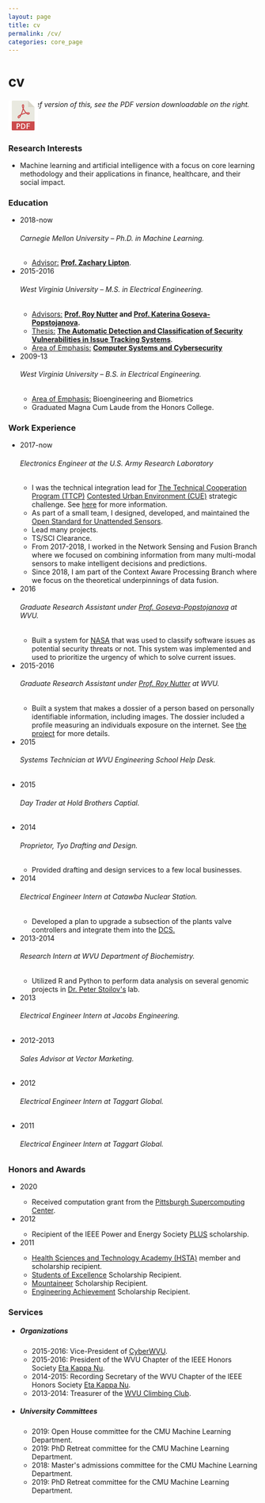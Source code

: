 ```yaml
---
layout: page
title: cv
permalink: /cv/
categories: core_page
---
```


<h1>cv</h1>
<h6>For a brief version of this, see the PDF version downloadable on the right.</h6>

<!-- Place PDF download link at the top right. -->
<div class="row" style="margin-top: -3.5em;">
	<a class="ml-auto mr-2" href="/assets/pdf/vitae.pdf" target="_blank">
	  <img height="60px" src="/assets/img/pdf_icon.svg" />
	</a>
</div>


<div class="cv">
	<div class="card mt-3 p-3">
	  <h3 class="card-title">Research Interests</h3>
	    <div>
				<ul class="card-text font-weight-light list-group list-group-flush">
					<li class="list-group-item">Machine learning and artificial intelligence with a focus on core learning methodology and their applications in finance, healthcare, and their social impact.</li>
				</ul>
			</div>
		</div>
		<div class="card mt-3 p-3">
			<h3 class="card-title">Education</h3>
			<div>
				<ul class="card-text font-weight-light list-group list-group-flush">
					<li class="list-group-item">
						<div class="row">
								<div class="col-xs-2 cl-sm-2 col-md-auto text-left" style="width: 75px;">
									<span class="badge font-weight-bold danger-color-dark text-uppercase align-middle" style="width: 75px;">
										2018-now
									</span>
								</div>
							<div class="col-xs-10 cl-sm-10 col-md mt-2 mt-md-0">
								<h6 class="title font-weight-bold ml-1 ml-md-4">Carnegie Mellon University – Ph.D. in Machine Learning.</h6>
								<ul class="items">
									<li>
										<span class="item"><u>Advisor:</u> <a href="http://zacklipton.com/" target="_blank"><b>Prof. Zachary Lipton</b></a>.</span>
									</li>
									<!-- <li>
										<span class="item-title">I do research on topics related to <b>self-reflection in machine learning</b>:</span>
										<ul class="subitems">
											<li><span class="subitem">I have developed multiple methods for using unlabeled data to estimate the accuracies of several different classifiers performing the same task, that I have presented at Uncertainty in Artificial Intelligence (<b>UAI</b>) in 2014, International Conference in Machine Learning (<b>ICML</b>) in 2016, and at Neural Information Processing Systems (<b>NIPS</b>) in 2017.</span></li>
											<li><span class="subitem">I have developed a method for performing <b>low-resource and zero-shot multilingual machine translation</b>.</span></li>
											<li><span class="subitem">I am developing a self-reflection mechanism for machine learning systems and I am applying it in NELL.</span></li>
											<li><span class="subitem">I am working on a new framework for learning where agreement among multiple agents is the objective.</span></li>
										</ul>
									</li> -->
								</ul>
							</div>
						</div>
					</li>
					<li class="list-group-item">
						<div class="row">
								<div class="col-xs-2 cl-sm-2 col-md-auto text-left" style="width: 75px;">
									<span class="badge font-weight-bold danger-color-dark text-uppercase align-middle" style="width: 75px;">
										2015-2016
									</span>
								</div>
							<div class="col-xs-10 cl-sm-10 col-md mt-2 mt-md-0">
								<h6 class="title font-weight-bold ml-1 ml-md-4">West Virginia University – M.S. in Electrical Engineering.</h6>
									<ul class="items">
										<li>
											<span class="item"><u>Advisors:</u> <b><a href="https://www.statler.wvu.edu/faculty-staff/faculty/roy-nutter" target="_blank">Prof. Roy Nutter</a> and <a href="http://community.wvu.edu/~kagoseva/" target="_blank">Prof. Katerina Goseva-Popstojanova</a>.</b></span>
										</li>
										<li>
											<span class="item"><u>Thesis:</u> <b><a href="/assets/pdf/MS/MSThesis.pdf">The Automatic Detection and Classification of Security Vulnerabilities in Issue Tracking Systems</a></b>.</span>
										</li>
										<li>
											<span class="item"><u>Area of Emphasis:</u> <b><a href="http://catalog.wvu.edu/graduate/collegeofengineeringandmineralresources/thelanedepartmentofcomputerscienceandelectricalengineering/ee/#masterstext">Computer Systems and Cybersecurity</a></b></span>
										</li>
									</ul></div>
						</div>
					</li>
					<li class="list-group-item">
						<div class="row">
							<div class="col-xs-2 cl-sm-2 col-md-auto text-left" style="width: 75px;">
								<span class="badge font-weight-bold danger-color-dark text-uppercase align-middle" style="width: 75px;">
									2009-13
								</span>
							</div>
						<div class="col-xs-10 cl-sm-10 col-md mt-2 mt-md-0">
							<h6 class="title font-weight-bold ml-1 ml-md-4">West Virginia University – B.S. in Electrical Engineering.</h6>
							<ul class="items">
								<li>
									<span class="item"><u>Area of Emphasis:</u> Bioengineering and Biometrics</span>
								</li>
								<li>
									<span class="item">Graduated Magna Cum Laude from the Honors College.</span>
								</li>
							</ul>
						</div>
						</div>
					</li>
				</ul>
			</div>
		</div>
		<div class="card mt-3 p-3">
			<h3 class="card-title">Work Experience</h3>
			<div>
				<ul class="card-text font-weight-light list-group list-group-flush">
					<li class="list-group-item">
						<div class="row">
								<div class="col-xs-2 cl-sm-2 col-md-auto text-left" style="width: 75px;">
									<span class="badge font-weight-bold danger-color-dark text-uppercase align-middle" style="width: 75px;">
										2017-now
									</span>
								</div>
							<div class="col-xs-10 cl-sm-10 col-md mt-2 mt-md-0">
								<h6 class="title font-weight-bold ml-1 ml-md-4">Electronics Engineer at the U.S. Army Research Laboratory</h6>
								<ul class="items">
									<li>
										<span class="item">I was the technical integration lead for <a href="https://www.acq.osd.mil/ttcp/">The Technical Cooperation Program (TTCP)</a> <a href="https://www.army.mil/article/230259/multinational_partners_find_new_york_ideal_to_test_urban_warfare_technologies">Contested Urban Environment (CUE)</a> strategic challenge. See <a href="https://www.c4isrnet.com/intel-geoint/sensors/2017/11/30/five-eyes-test-new-tech-in-exercise-for-reducing-urban-combat-risks/">here</a> for more information.</span>
									</li>
									<li>
										<span class="item">As part of a small team, I designed, developed, and maintained the <a href="/assets/pdf/ARL/OSUSGuide.pdf">Open Standard for Unattended Sensors</a>.</span>
									</li>
									<li>
										<span class="item">Lead many projects.</span>
									</li>
									<li>
										<span class="item">TS/SCI Clearance.</span>
									</li>
									<li>
										<span class="item">From 2017-2018, I worked in the Network Sensing and Fusion Branch where we focused on combining information from many multi-modal sensors to make intelligent decisions and predictions.</span>
									</li>
									<li>
										<span class="item">Since 2018, I am part of the Context Aware Processing Branch where we focus on the theoretical underpinnings of data fusion.</span>
									</li>
									<!-- <li>
										<span class="item-title">I do research on topics related to <b>self-reflection in machine learning</b>:</span>
										<ul class="subitems">
											<li><span class="subitem">I have developed multiple methods for using unlabeled data to estimate the accuracies of several different classifiers performing the same task, that I have presented at Uncertainty in Artificial Intelligence (<b>UAI</b>) in 2014, International Conference in Machine Learning (<b>ICML</b>) in 2016, and at Neural Information Processing Systems (<b>NIPS</b>) in 2017.</span></li>
											<li><span class="subitem">I have developed a method for performing <b>low-resource and zero-shot multilingual machine translation</b>.</span></li>
											<li><span class="subitem">I am developing a self-reflection mechanism for machine learning systems and I am applying it in NELL.</span></li>
											<li><span class="subitem">I am working on a new framework for learning where agreement among multiple agents is the objective.</span></li>
										</ul>
									</li> -->
								</ul>
							</div>
						</div>
					</li>
					<li class="list-group-item">
						<div class="row">
								<div class="col-xs-2 cl-sm-2 col-md-auto text-left" style="width: 75px;">
									<span class="badge font-weight-bold danger-color-dark text-uppercase align-middle" style="width: 75px;">
										2016
									</span>
								</div>
							<div class="col-xs-10 cl-sm-10 col-md mt-2 mt-md-0">
								<h6 class="title font-weight-bold ml-1 ml-md-4">Graduate Research Assistant under <a href="http://community.wvu.edu/~kagoseva/" target="_blank">Prof. Goseva-Popstojanova</a> at WVU.</h6>
									<ul class="items">
										<li>
											<span class="item">Built a system for <a href="https://www.nasa.gov/">NASA</a> that was used to classify software issues as potential security threats or not.  This system was implemented and used to prioritize the urgency of which to solve current issues.</span>
										</li>
									</ul>
								</div>
						</div>
					</li>
					<li class="list-group-item">
						<div class="row">
							<div class="col-xs-2 cl-sm-2 col-md-auto text-left" style="width: 75px;">
								<span class="badge font-weight-bold danger-color-dark text-uppercase align-middle" style="width: 75px;">
									2015-2016
								</span>
							</div>
							<div class="col-xs-10 cl-sm-10 col-md mt-2 mt-md-0">
								<h6 class="title font-weight-bold ml-1 ml-md-4">Graduate Research Assistant under <a href="https://www.statler.wvu.edu/faculty-staff/faculty/roy-nutter" target="_blank">Prof. Roy Nutter</a> at WVU.</h6>
								<ul class="items">
									<li>
										<span class="item">Built a system that makes a dossier of a person based on personally identifiable information, including images.  The dossier included a profile measuring an individuals exposure on the internet.  See <a href="">the project</a> for more details.</span>
									</li>
								</ul>
							</div>
						</div>
					</li>
					<li class="list-group-item">
						<div class="row">
							<div class="col-xs-2 cl-sm-2 col-md-auto text-left" style="width: 75px;">
								<span class="badge font-weight-bold danger-color-dark text-uppercase align-middle" style="width: 75px;">
									2015
								</span>
							</div>
							<div class="col-xs-10 cl-sm-10 col-md mt-2 mt-md-0">
								<h6 class="title font-weight-bold ml-1 ml-md-4">Systems Technician at WVU Engineering School Help Desk.</h6>
							</div>
						</div>
					</li>
					<li class="list-group-item">
						<div class="row">
							<div class="col-xs-2 cl-sm-2 col-md-auto text-left" style="width: 75px;">
								<span class="badge font-weight-bold danger-color-dark text-uppercase align-middle" style="width: 75px;">
									2015
								</span>
							</div>
							<div class="col-xs-10 cl-sm-10 col-md mt-2 mt-md-0">
								<h6 class="title font-weight-bold ml-1 ml-md-4">Day Trader at Hold Brothers Captial.</h6>
							</div>
						</div>
					</li>
					<li class="list-group-item">
						<div class="row">
							<div class="col-xs-2 cl-sm-2 col-md-auto text-left" style="width: 75px;">
								<span class="badge font-weight-bold danger-color-dark text-uppercase align-middle" style="width: 75px;">
									2014
								</span>
							</div>
							<div class="col-xs-10 cl-sm-10 col-md mt-2 mt-md-0">
								<h6 class="title font-weight-bold ml-1 ml-md-4">Proprietor, Tyo Drafting and Design.</h6>
								<ul class="items">
									<li>
										<span class="item">Provided drafting and design services to a few local businesses.</span>
									</li>
								</ul>
							</div>
						</div>
					</li>
					<li class="list-group-item">
						<div class="row">
							<div class="col-xs-2 cl-sm-2 col-md-auto text-left" style="width: 75px;">
								<span class="badge font-weight-bold danger-color-dark text-uppercase align-middle" style="width: 75px;">
									2014
								</span>
							</div>
							<div class="col-xs-10 cl-sm-10 col-md mt-2 mt-md-0">
								<h6 class="title font-weight-bold ml-1 ml-md-4">Electrical Engineer Intern at Catawba Nuclear Station.</h6>
								<ul class="items">
									<li>
										<span class="item">Developed a plan to upgrade a subsection of the plants valve controllers and integrate them into the <a href="https://en.wikipedia.org/wiki/Distributed_control_system">DCS.</a></span>
									</li>
								</ul>
							</div>
						</div>
					</li>
					<li class="list-group-item">
						<div class="row">
							<div class="col-xs-2 cl-sm-2 col-md-auto text-left" style="width: 75px;">
								<span class="badge font-weight-bold danger-color-dark text-uppercase align-middle" style="width: 75px;">
									2013-2014
								</span>
							</div>
							<div class="col-xs-10 cl-sm-10 col-md mt-2 mt-md-0">
								<h6 class="title font-weight-bold ml-1 ml-md-4">Research Intern at WVU Department of Biochemistry.</h6>
								<ul class="items">
									<li>
										<span class="item">Utilized R and Python to perform data analysis on several genomic projects in <a href="https://directory.hsc.wvu.edu/Profile/33977">Dr. Peter Stoilov's</a> lab.</span>
									</li>
								</ul>
							</div>
						</div>
					</li>
					<li class="list-group-item">
						<div class="row">
							<div class="col-xs-2 cl-sm-2 col-md-auto text-left" style="width: 75px;">
								<span class="badge font-weight-bold danger-color-dark text-uppercase align-middle" style="width: 75px;">
									2013
								</span>
							</div>
							<div class="col-xs-10 cl-sm-10 col-md mt-2 mt-md-0">
								<h6 class="title font-weight-bold ml-1 ml-md-4">Electrical Engineer Intern at Jacobs Engineering.</h6>
							</div>
						</div>
					</li>
					<li class="list-group-item">
						<div class="row">
							<div class="col-xs-2 cl-sm-2 col-md-auto text-left" style="width: 75px;">
								<span class="badge font-weight-bold danger-color-dark text-uppercase align-middle" style="width: 75px;">
									2012-2013
								</span>
							</div>
							<div class="col-xs-10 cl-sm-10 col-md mt-2 mt-md-0">
								<h6 class="title font-weight-bold ml-1 ml-md-4">Sales Advisor at Vector Marketing.</h6>
							</div>
						</div>
					</li>
					<li class="list-group-item">
						<div class="row">
							<div class="col-xs-2 cl-sm-2 col-md-auto text-left" style="width: 75px;">
								<span class="badge font-weight-bold danger-color-dark text-uppercase align-middle" style="width: 75px;">
									2012
								</span>
							</div>
							<div class="col-xs-10 cl-sm-10 col-md mt-2 mt-md-0">
								<h6 class="title font-weight-bold ml-1 ml-md-4">Electrical Engineer Intern at Taggart Global.</h6>
							</div>
						</div>
					</li>
					<li class="list-group-item">
						<div class="row">
							<div class="col-xs-2 cl-sm-2 col-md-auto text-left" style="width: 75px;">
								<span class="badge font-weight-bold danger-color-dark text-uppercase align-middle" style="width: 75px;">
									2011
								</span>
							</div>
							<div class="col-xs-10 cl-sm-10 col-md mt-2 mt-md-0">
								<h6 class="title font-weight-bold ml-1 ml-md-4">Electrical Engineer Intern at Taggart Global.</h6>
							</div>
						</div>
					</li>
				</ul>
			</div>
		</div>
		<div class="card mt-3 p-3">
			<h3 class="card-title">Honors and Awards</h3>
			<div>
				<ul class="card-text font-weight-light list-group list-group-flush">
					<li class="list-group-item">
						<div class="row">
								<div class="col-xs-2 cl-sm-2 col-md-auto text-left" style="width: 75px;">
									<span class="badge font-weight-bold danger-color-dark text-uppercase align-middle" style="width: 75px;">
										2020
									</span>
								</div>
							<div class="col-xs-10 cl-sm-10 col-md mt-2 mt-md-0">
								<ul class="items">
									<li><span class="item">Received computation grant from the <a href="https://portal.xsede.org/#/guest">Pittsburgh Supercomputing Center</a>.</span></li>
								</ul>
							</div>
						</div>
					</li>
					<li class="list-group-item">
						<div class="row">
								<div class="col-xs-2 cl-sm-2 col-md-auto text-left" style="width: 75px;">
									<span class="badge font-weight-bold danger-color-dark text-uppercase align-middle" style="width: 75px;">
										2012
									</span>
								</div>
							<div class="col-xs-10 cl-sm-10 col-md mt-2 mt-md-0">
								<ul class="items">
									<li><span class="item">Recipient of the IEEE Power and Energy Society <a href="https://www.ieee-pes.org/pes-communities/students/pes-scholarship-plus-initiative">PLUS</a> scholarship.</span></li>
								</ul>
							</div>
						</div>
					</li>
					<li class="list-group-item">
						<div class="row">
								<div class="col-xs-2 cl-sm-2 col-md-auto text-left" style="width: 75px;">
									<span class="badge font-weight-bold danger-color-dark text-uppercase align-middle" style="width: 75px;">
										2011
									</span>
								</div>
							<div class="col-xs-10 cl-sm-10 col-md mt-2 mt-md-0">
								<ul class="items">
									<li><span class="item"><a href="http://www.wv-hsta.org/">Health Sciences and Technology Academy (HSTA)</a> member and scholarship recipient.</span></li>
									<li><span class="item"><a href="https://financialaid.wvu.edu/home/scholarships/freshmen/residents">Students of Excellence</a> Scholarship Recipient.</span></li>
									<li><span class="item"><a href="https://financialaid.wvu.edu/home/scholarships/freshmen/residents">Mountaineer</a> Scholarship Recipient.</span></li>
									<li><span class="item"><a href="https://financialaid.wvu.edu/home/scholarships/freshmen/residents">Engineering Achievement</a> Scholarship Recipient.</span></li>
								</ul>
							</div>
						</div>
					</li>
				</ul>
			</div>
		</div>
		<div class="card mt-3 p-3">
			<h3 class="card-title">Services</h3>
			<div>
				<ul class="card-text font-weight-light list-group list-group-flush">
					<li class="list-group-item">
					<h5 class="font-italic">Organizations</h5>
						<ul class="subitems">
							<li><span class="subitem">2015-2016: Vice-President of <a href="https://cyberwvu.orgs.wvu.edu/">CyberWVU</a>.</span></li>
							<li><span class="subitem">2015-2016: President of the WVU Chapter of the IEEE Honors Society <a href="https://hkn.orgs.wvu.edu/">Eta Kappa Nu</a>.</span></li>
							<li><span class="subitem">2014-2015:  Recording Secretary of the WVU Chapter of the IEEE Honors Society <a href="https://hkn.orgs.wvu.edu/">Eta Kappa Nu</a>.</span></li>
							<li><span class="subitem">2013-2014: Treasurer of the <a href="https://www.facebook.com/people/Wvu-Climbing-Club-Officers/100013261035432">WVU Climbing Club</a>.</span></li>
						</ul>
					</li>
					<li class="list-group-item">
					<h5 class="font-italic">University Committees</h5>
						<ul class="subitems">
							<li><span class="subitem">2019: Open House committee for the CMU Machine Learning Department.</span></li>
							<li><span class="subitem">2019: PhD Retreat committee for the CMU Machine Learning Department.</span></li>
							<li><span class="subitem">2018: Master's admissions committee for the CMU Machine Learning Department.</span></li>
							<li><span class="subitem">2019: PhD Retreat committee for the CMU Machine Learning Department.</span></li>
						</ul>
					</li>
				</ul>
			</div>
		</div>
	</div>
